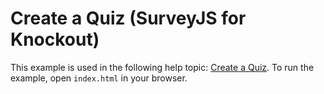 # Create a Quiz (SurveyJS for Knockout)

This example is used in the following help topic: [Create a Quiz](https://surveyjs.io/Documentation/Library?id=design-survey-create-a-quiz). To run the example, open `index.html` in your browser.